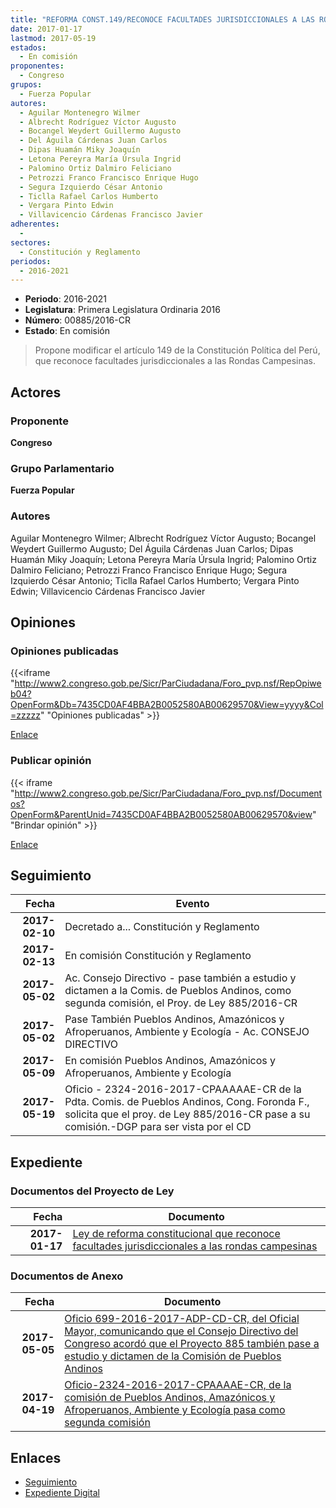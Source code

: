 ```yaml
---
title: "REFORMA CONST.149/RECONOCE FACULTADES JURISDICCIONALES A LAS RONDAS CAMPESINAS"
date: 2017-01-17
lastmod: 2017-05-19
estados: 
  - En comisión
proponentes: 
  - Congreso
grupos: 
  - Fuerza Popular
autores: 
  - Aguilar Montenegro Wilmer
  - Albrecht Rodríguez Víctor Augusto
  - Bocangel Weydert Guillermo Augusto
  - Del Águila Cárdenas Juan Carlos
  - Dipas Huamán Miky Joaquín
  - Letona Pereyra María Úrsula Ingrid
  - Palomino Ortiz Dalmiro Feliciano
  - Petrozzi Franco Francisco Enrique Hugo
  - Segura Izquierdo César Antonio
  - Ticlla Rafael Carlos Humberto
  - Vergara Pinto Edwin
  - Villavicencio Cárdenas Francisco Javier
adherentes: 
  - 
sectores: 
  - Constitución y Reglamento
periodos: 
  - 2016-2021
---
```


- **Periodo**: 2016-2021
- **Legislatura**: Primera Legislatura Ordinaria 2016
- **Número**: 00885/2016-CR
- **Estado**: En comisión

> Propone modificar el artículo 149 de la Constitución Política del Perú, que reconoce facultades jurisdiccionales a las Rondas Campesinas.


## Actores

### Proponente

**Congreso**

### Grupo Parlamentario

**Fuerza Popular**

### Autores

Aguilar Montenegro Wilmer; Albrecht Rodríguez Víctor Augusto; Bocangel Weydert Guillermo Augusto; Del Águila Cárdenas Juan Carlos; Dipas Huamán Miky Joaquín; Letona Pereyra María Úrsula Ingrid; Palomino Ortiz Dalmiro Feliciano; Petrozzi Franco Francisco Enrique Hugo; Segura Izquierdo César Antonio; Ticlla Rafael Carlos Humberto; Vergara Pinto Edwin; Villavicencio Cárdenas Francisco Javier


## Opiniones

### Opiniones publicadas

{{<iframe "http://www2.congreso.gob.pe/Sicr/ParCiudadana/Foro_pvp.nsf/RepOpiweb04?OpenForm&Db=7435CD0AF4BBA2B0052580AB00629570&View=yyyy&Col=zzzzz" "Opiniones publicadas" >}}

[Enlace](http://www2.congreso.gob.pe/Sicr/ParCiudadana/Foro_pvp.nsf/RepOpiweb04?OpenForm&Db=7435CD0AF4BBA2B0052580AB00629570&View=yyyy&Col=zzzzz)
### Publicar opinión

{{< iframe "http://www2.congreso.gob.pe/Sicr/ParCiudadana/Foro_pvp.nsf/Documentos?OpenForm&ParentUnid=7435CD0AF4BBA2B0052580AB00629570&view" "Brindar opinión" >}}

[Enlace](http://www2.congreso.gob.pe/Sicr/ParCiudadana/Foro_pvp.nsf/Documentos?OpenForm&ParentUnid=7435CD0AF4BBA2B0052580AB00629570&view)

## Seguimiento

| Fecha | Evento |
|------:|--------|
| **2017-02-10** | Decretado a... Constitución y Reglamento|
| **2017-02-13** | En comisión Constitución y Reglamento|
| **2017-05-02** | Ac. Consejo Directivo - pase también a estudio y dictamen a la Comis. de Pueblos Andinos, como segunda comisión, el Proy. de Ley 885/2016-CR|
| **2017-05-02** | Pase También Pueblos Andinos, Amazónicos y Afroperuanos, Ambiente y Ecología - Ac. CONSEJO DIRECTIVO|
| **2017-05-09** | En comisión Pueblos Andinos, Amazónicos y Afroperuanos, Ambiente y Ecología|
| **2017-05-19** | Oficio - 2324-2016-2017-CPAAAAAE-CR de la Pdta. Comis. de Pueblos Andinos, Cong. Foronda F., solicita que el proy. de Ley 885/2016-CR pase a su comisión.-DGP para ser vista por el CD|


## Expediente


### Documentos del Proyecto de Ley

| Fecha | Documento |
|------:|--------|
| **2017-01-17** | [Ley de reforma constitucional que reconoce facultades jurisdiccionales a las rondas campesinas](http://www.leyes.congreso.gob.pe/Documentos/2016_2021/Proyectos_de_Ley_y_de_Resoluciones_Legislativas/PL0088520170117.pdf) |

### Documentos de Anexo

| Fecha | Documento |
|------:|--------|
| **2017-05-05** | [Oficio 699-2016-2017-ADP-CD-CR, del Oficial Mayor, comunicando que el Consejo Directivo del Congreso acordó que el Proyecto 885 también pase a estudio y dictamen de la Comisión de Pueblos Andinos](http://www.leyes.congreso.gob.pe/Documentos/2016_2021/Oficios/Oficialia_Mayor/OFICIO-699-2016-2017-ADP-CD-CR.pdf) |
| **2017-04-19** | [Oficio-2324-2016-2017-CPAAAAE-CR, de la comisión de Pueblos Andinos, Amazónicos y Afroperuanos, Ambiente y Ecología pasa como segunda comisión](http://www.leyes.congreso.gob.pe/Documentos/2016_2021/Oficios/Comisiones_Ordinarias/OFICIO-2324-2016-2017-CPAAAAE-CR.pdf) |

## Enlaces 

- [Seguimiento](http://www2.congreso.gob.pe/Sicr/TraDocEstProc/CLProLey2016.nsf/f7fff46988ca05b1052578e100829cc7/a295e74f436a8f66052580ab00608af0?OpenDocument)
- [Expediente Digital](http://www2.congreso.gob.pe/Sicr/TraDocEstProc/CLProLey2016.nsf/f7fff46988ca05b1052578e100829cc7/a295e74f436a8f66052580ab00608af0?OpenDocument&Click=05257FB7005EB655.eb71d0cf91d8294e05256cdf006b5706/$Body/0.1C6C)
